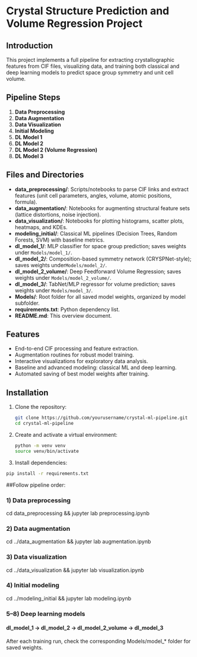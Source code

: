 # Crystal Structure Prediction and Volume Regression Project

## Introduction
This project implements a full pipeline for extracting crystallographic features from CIF files, visualizing data, and training both classical and deep learning models to predict space group symmetry and unit cell volume.

## Pipeline Steps
1) **Data Preprocessing**
2) **Data Augmentation**
3) **Data Visualization**
4) **Initial Modeling**
5) **DL Model 1**
6) **DL Model 2**
7) **DL Model 2 (Volume Regression)**
8) **DL Model 3**

## Files and Directories
- **data_preprocessing/**: Scripts/notebooks to parse CIF links and extract features (unit cell parameters, angles, volume, atomic positions, formula).
- **data_augmentation/**: Notebooks for augmenting structural feature sets (lattice distortions, noise injection).
- **data_visualization/**: Notebooks for plotting histograms, scatter plots, heatmaps, and KDEs.
- **modeling_initial/**: Classical ML pipelines (Decision Trees, Random Forests, SVM) with baseline metrics.
- **dl_model_1/**: MLP classifier for space group prediction; saves weights under `Models/model_1/`.
- **dl_model_2/**: Composition-based symmetry network (CRYSPNet-style); saves weights under`Models/model_2/`.
- **dl_model_2_volume/**: Deep Feedforward Volume Regression; saves weights under `Models/model_2_volume/`.
- **dl_model_3/**:  TabNet/MLP regressor for volume prediction; saves weights under `Models/model_3/`.
- **Models/**: Root folder for all saved model weights, organized by model subfolder.
- **requirements.txt**: Python dependency list.
- **README.md**: This overview document.

## Features
- End-to-end CIF processing and feature extraction.
- Augmentation routines for robust model training.
- Interactive visualizations for exploratory data analysis.
- Baseline and advanced modeling: classical ML and deep learning.
- Automated saving of best model weights after training.

## Installation
1. Clone the repository:
   ```bash
   git clone https://github.com/yourusername/crystal-ml-pipeline.git
   cd crystal-ml-pipeline

2. Create and activate a virtual environment:
   ```bash
   python -m venv venv
   source venv/bin/activate
   
3. Install dependencies:
  ```bash
  pip install -r requirements.txt
  ```

##Follow pipeline order:

### 1) Data preprocessing
cd data_preprocessing && jupyter lab preprocessing.ipynb

### 2) Data augmentation
cd ../data_augmentation && jupyter lab augmentation.ipynb

### 3) Data visualization
cd ../data_visualization && jupyter lab visualization.ipynb

### 4) Initial modeling
cd ../modeling_initial && jupyter lab modeling.ipynb

### 5–8) Deep learning models
#### dl_model_1 → dl_model_2 → dl_model_2_volume → dl_model_3

After each training run, check the corresponding Models/model_* folder for saved weights.
